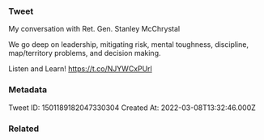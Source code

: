 ### Tweet
My conversation with Ret. Gen. Stanley McChrystal

We go deep on leadership, mitigating risk, mental toughness, discipline, map/territory problems, and decision making. 

Listen and Learn!
https://t.co/NJYWCxPUrl

### Metadata
Tweet ID: 1501189182047330304
Created At: 2022-03-08T13:32:46.000Z

### Related

